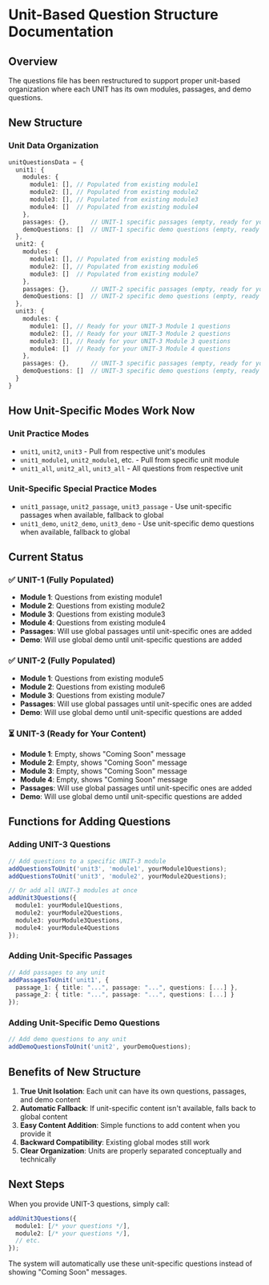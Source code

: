# Unit-Based Question Structure Documentation

## Overview
The questions file has been restructured to support proper unit-based organization where each UNIT has its own modules, passages, and demo questions.

## New Structure

### Unit Data Organization
```typescript
unitQuestionsData = {
  unit1: {
    modules: {
      module1: [], // Populated from existing module1
      module2: [], // Populated from existing module2  
      module3: [], // Populated from existing module3
      module4: []  // Populated from existing module4
    },
    passages: {},      // UNIT-1 specific passages (empty, ready for your content)
    demoQuestions: []  // UNIT-1 specific demo questions (empty, ready for your content)
  },
  unit2: {
    modules: {
      module1: [], // Populated from existing module5
      module2: [], // Populated from existing module6
      module3: []  // Populated from existing module7
    },
    passages: {},      // UNIT-2 specific passages (empty, ready for your content)
    demoQuestions: []  // UNIT-2 specific demo questions (empty, ready for your content)
  },
  unit3: {
    modules: {
      module1: [], // Ready for your UNIT-3 Module 1 questions
      module2: [], // Ready for your UNIT-3 Module 2 questions
      module3: [], // Ready for your UNIT-3 Module 3 questions
      module4: []  // Ready for your UNIT-3 Module 4 questions
    },
    passages: {},      // UNIT-3 specific passages (empty, ready for your content)
    demoQuestions: []  // UNIT-3 specific demo questions (empty, ready for your content)
  }
}
```

## How Unit-Specific Modes Work Now

### Unit Practice Modes
- `unit1`, `unit2`, `unit3` - Pull from respective unit's modules
- `unit1_module1`, `unit2_module1`, etc. - Pull from specific unit module
- `unit1_all`, `unit2_all`, `unit3_all` - All questions from respective unit

### Unit-Specific Special Practice Modes
- `unit1_passage`, `unit2_passage`, `unit3_passage` - Use unit-specific passages when available, fallback to global
- `unit1_demo`, `unit2_demo`, `unit3_demo` - Use unit-specific demo questions when available, fallback to global

## Current Status

### ✅ UNIT-1 (Fully Populated)
- **Module 1**: Questions from existing module1
- **Module 2**: Questions from existing module2  
- **Module 3**: Questions from existing module3
- **Module 4**: Questions from existing module4
- **Passages**: Will use global passages until unit-specific ones are added
- **Demo**: Will use global demo until unit-specific questions are added

### ✅ UNIT-2 (Fully Populated)  
- **Module 1**: Questions from existing module5
- **Module 2**: Questions from existing module6
- **Module 3**: Questions from existing module7
- **Passages**: Will use global passages until unit-specific ones are added
- **Demo**: Will use global demo until unit-specific questions are added

### ⏳ UNIT-3 (Ready for Your Content)
- **Module 1**: Empty, shows "Coming Soon" message
- **Module 2**: Empty, shows "Coming Soon" message
- **Module 3**: Empty, shows "Coming Soon" message
- **Module 4**: Empty, shows "Coming Soon" message
- **Passages**: Will use global passages until unit-specific ones are added
- **Demo**: Will use global demo until unit-specific questions are added

## Functions for Adding Questions

### Adding UNIT-3 Questions
```typescript
// Add questions to a specific UNIT-3 module
addQuestionsToUnit('unit3', 'module1', yourModule1Questions);
addQuestionsToUnit('unit3', 'module2', yourModule2Questions);

// Or add all UNIT-3 modules at once
addUnit3Questions({
  module1: yourModule1Questions,
  module2: yourModule2Questions,
  module3: yourModule3Questions,
  module4: yourModule4Questions
});
```

### Adding Unit-Specific Passages
```typescript
// Add passages to any unit
addPassagesToUnit('unit1', {
  passage_1: { title: "...", passage: "...", questions: [...] },
  passage_2: { title: "...", passage: "...", questions: [...] }
});
```

### Adding Unit-Specific Demo Questions
```typescript
// Add demo questions to any unit
addDemoQuestionsToUnit('unit2', yourDemoQuestions);
```

## Benefits of New Structure

1. **True Unit Isolation**: Each unit can have its own questions, passages, and demo content
2. **Automatic Fallback**: If unit-specific content isn't available, falls back to global content
3. **Easy Content Addition**: Simple functions to add content when you provide it
4. **Backward Compatibility**: Existing global modes still work
5. **Clear Organization**: Units are properly separated conceptually and technically

## Next Steps

When you provide UNIT-3 questions, simply call:
```typescript
addUnit3Questions({
  module1: [/* your questions */],
  module2: [/* your questions */],
  // etc.
});
```

The system will automatically use these unit-specific questions instead of showing "Coming Soon" messages.
